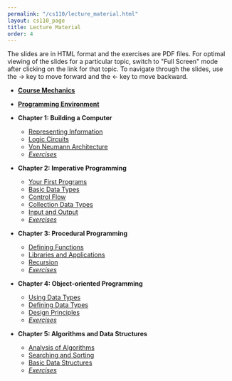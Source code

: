 ```yaml
---
permalink: "/cs110/lecture_material.html"
layout: cs110_page
title: Lecture Material
order: 4
---
```


The slides are in HTML format and the exercises are PDF files. For optimal viewing of the slides for a particular topic, switch to "Full Screen" mode after clicking on the link for that topic. To navigate through the slides, use the &rarr; key to move forward and the &larr; key to move backward.

- [**Course Mechanics**](https://www.cs.umb.edu/~siyer/teaching/cs110/CourseMechanics.html)

- [**Programming Environment**](https://www.cs.umb.edu/~siyer/teaching/cs110/ProgrammingEnvironment.html)

- **Chapter 1: Building a Computer**
  - [Representing Information](https://www.cs.umb.edu/~siyer/teaching/cs110/RepresentingInformation.html)
  - [Logic Circuits](https://www.cs.umb.edu/~siyer/teaching/cs110/LogicCircuits.html)
  - [Von Neumann Architecture](https://www.cs.umb.edu/~siyer/teaching/cs110/VonNeumannArchitecture.html)
  - [*Exercises*](https://www.cs.umb.edu/~siyer/teaching/cs110/building_a_computer_exercises.pdf) 

- **Chapter 2: Imperative Programming**
  - [Your First Programs](https://www.cs.umb.edu/~siyer/teaching/cs110/YourFirstPrograms.html)
  - [Basic Data Types](https://www.cs.umb.edu/~siyer/teaching/cs110/BasicDataTypes.html)
  - [Control Flow](https://www.cs.umb.edu/~siyer/teaching/cs110/ControlFlow.html)
  - [Collection Data Types](https://www.cs.umb.edu/~siyer/teaching/cs110/CollectionDataTypes.html)
  - [Input and Output](https://www.cs.umb.edu/~siyer/teaching/cs110/InputAndOutput.html)
  - [*Exercises*](https://www.cs.umb.edu/~siyer/teaching/cs110/imperative_programming_exercises.pdf) 

- **Chapter 3: Procedural Programming**
  - [Defining Functions](https://www.cs.umb.edu/~siyer/teaching/cs110/DefiningFunctions.html)
  - [Libraries and Applications](https://www.cs.umb.edu/~siyer/teaching/cs110/LibrariesAndApplications.html)
  - [Recursion](https://www.cs.umb.edu/~siyer/teaching/cs110/Recursion.html)
  - [*Exercises*](https://www.cs.umb.edu/~siyer/teaching/cs110/procedural_programming_exercises.pdf) 

- **Chapter 4: Object-oriented Programming**
  - [Using Data Types](https://www.cs.umb.edu/~siyer/teaching/cs110/UsingDataTypes.html)
  - [Defining Data Types](https://www.cs.umb.edu/~siyer/teaching/cs110/DefiningDataTypes.html)
  - [Design Principles](https://www.cs.umb.edu/~siyer/teaching/cs110/DesignPrinciples.html)
  - [*Exercises*](https://www.cs.umb.edu/~siyer/teaching/cs110/object_oriented_programming_exercises.pdf) 

- **Chapter 5: Algorithms and Data Structures**
  - [Analysis of Algorithms](https://www.cs.umb.edu/~siyer/teaching/cs110/AnalysisOfAlgorithms.html)
  - [Searching and Sorting](https://www.cs.umb.edu/~siyer/teaching/cs110/SearchingAndSorting.html)
  - [Basic Data Structures](https://www.cs.umb.edu/~siyer/teaching/cs110/BasicDataStructures.html)
  - [*Exercises*](https://www.cs.umb.edu/~siyer/teaching/cs110/algorithms_and_data_structures_exercises.pdf) 
 
